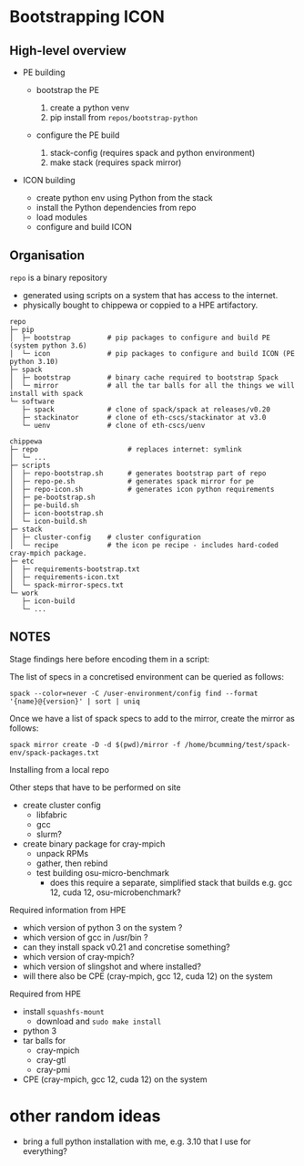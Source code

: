 # Bootstrapping ICON

## High-level overview

* PE building
    * bootstrap the PE
        1. create a python venv
        2. pip install from `repos/bootstrap-python`

    * configure the PE build
        1. stack-config (requires spack and python environment)
        2. make stack (requires spack mirror)

* ICON building
    * create python env using Python from the stack
    * install the Python dependencies from repo
    * load modules
    * configure and build ICON

## Organisation

`repo` is a binary repository
* generated using scripts on a system that has access to the internet.
* physically bought to chippewa or coppied to a HPE artifactory.

```
repo
├─ pip
│  ├─ bootstrap         # pip packages to configure and build PE (system python 3.6)
│  └─ icon              # pip packages to configure and build ICON (PE python 3.10)
├─ spack
│  ├─ bootstrap         # binary cache required to bootstrap Spack
│  └─ mirror            # all the tar balls for all the things we will install with spack
└─ software
   ├─ spack             # clone of spack/spack at releases/v0.20
   ├─ stackinator       # clone of eth-cscs/stackinator at v3.0
   └─ uenv              # clone of eth-cscs/uenv
```


```
chippewa
├─ repo                      # replaces internet: symlink
│  └─ ...
├─ scripts
│  ├─ repo-bootstrap.sh      # generates bootstrap part of repo
│  ├─ repo-pe.sh             # generates spack mirror for pe
│  ├─ repo-icon.sh           # generates icon python requirements
│  ├─ pe-bootstrap.sh
│  ├─ pe-build.sh
│  ├─ icon-bootstrap.sh
│  └─ icon-build.sh
├─ stack
│  ├─ cluster-config    # cluster configuration
│  └─ recipe            # the icon pe recipe - includes hard-coded cray-mpich package.
├─ etc
│  ├─ requirements-bootstrap.txt
│  ├─ requirements-icon.txt
│  └─ spack-mirror-specs.txt
└─ work
   ├─ icon-build
   └─ ...
```

## NOTES

Stage findings here before encoding them in a script:

The list of specs in a concretised environment can be queried as follows:
```
spack --color=never -C /user-environment/config find --format '{name}@{version}' | sort | uniq
```

Once we have a list of spack specs to add to the mirror, create the mirror as follows:
```
spack mirror create -D -d $(pwd)/mirror -f /home/bcumming/test/spack-env/spack-packages.txt
```

Installing from a local repo

Other steps that have to be performed on site
* create cluster config
    * libfabric
    * gcc
    * slurm?
* create binary package for cray-mpich
    * unpack RPMs
    * gather, then rebind
    * test building osu-micro-benchmark
        * does this require a separate, simplified stack that builds e.g. gcc 12, cuda 12, osu-microbenchmark?

Required information from HPE
* which version of python 3 on the system ?
* which version of gcc in /usr/bin ?
* can they install spack v0.21 and concretise something?
* which version of cray-mpich?
* which version of slingshot and where installed?
* will there also be CPE (cray-mpich, gcc 12, cuda 12) on the system

Required from HPE
* install `squashfs-mount`
    * download and `sudo make install`
* python 3
* tar balls for
    - cray-mpich
    - cray-gtl
    - cray-pmi
* CPE (cray-mpich, gcc 12, cuda 12) on the system

# other random ideas

* bring a full python installation with me, e.g. 3.10 that I use for everything?
